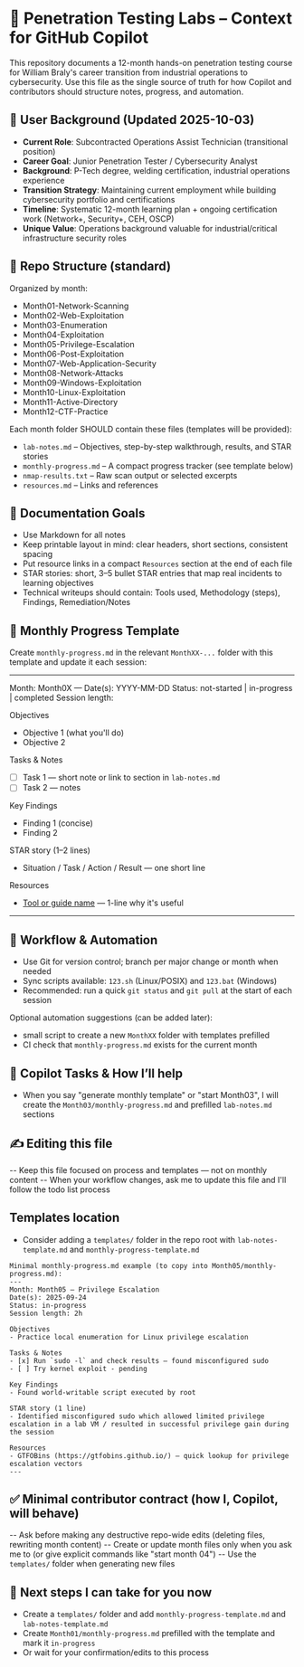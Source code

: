 # 🧠 Penetration Testing Labs – Context for GitHub Copilot

This repository documents a 12-month hands-on penetration testing course for William Braly's career transition from industrial operations to cybersecurity. Use this file as the single source of truth for how Copilot and contributors should structure notes, progress, and automation.

## 👤 User Background (Updated 2025-10-03)
- **Current Role**: Subcontracted Operations Assist Technician (transitional position)
- **Career Goal**: Junior Penetration Tester / Cybersecurity Analyst
- **Background**: P-Tech degree, welding certification, industrial operations experience
- **Transition Strategy**: Maintaining current employment while building cybersecurity portfolio and certifications
- **Timeline**: Systematic 12-month learning plan + ongoing certification work (Network+, Security+, CEH, OSCP)
- **Unique Value**: Operations background valuable for industrial/critical infrastructure security roles

## 📁 Repo Structure (standard)
Organized by month:
- Month01-Network-Scanning
- Month02-Web-Exploitation
- Month03-Enumeration
- Month04-Exploitation
- Month05-Privilege-Escalation
- Month06-Post-Exploitation
- Month07-Web-Application-Security
- Month08-Network-Attacks
- Month09-Windows-Exploitation
- Month10-Linux-Exploitation
- Month11-Active-Directory
- Month12-CTF-Practice

Each month folder SHOULD contain these files (templates will be provided):
- `lab-notes.md` – Objectives, step-by-step walkthrough, results, and STAR stories
- `monthly-progress.md` – A compact progress tracker (see template below)
- `nmap-results.txt` – Raw scan output or selected excerpts
- `resources.md` – Links and references

## 🧪 Documentation Goals
- Use Markdown for all notes
- Keep printable layout in mind: clear headers, short sections, consistent spacing
- Put resource links in a compact `Resources` section at the end of each file
- STAR stories: short, 3–5 bullet STAR entries that map real incidents to learning objectives
- Technical writeups should contain: Tools used, Methodology (steps), Findings, Remediation/Notes

## 🔁 Monthly Progress Template
Create `monthly-progress.md` in the relevant `MonthXX-...` folder with this template and update it each session:

---
Month: Month0X — <short title>
Date(s): YYYY-MM-DD
Status: not-started | in-progress | completed
Session length: <hours>

Objectives
- Objective 1 (what you'll do)
- Objective 2

Tasks & Notes
- [ ] Task 1 — short note or link to section in `lab-notes.md`
- [ ] Task 2 — notes

Key Findings
- Finding 1 (concise)
- Finding 2

STAR story (1–2 lines)
- Situation / Task / Action / Result — one short line

Resources
- [Tool or guide name](link) — 1-line why it's useful

---

## 🔄 Workflow & Automation
- Use Git for version control; branch per major change or month when needed
- Sync scripts available: `123.sh` (Linux/POSIX) and `123.bat` (Windows)
- Recommended: run a quick `git status` and `git pull` at the start of each session

Optional automation suggestions (can be added later):
- small script to create a new `MonthXX` folder with templates prefilled
- CI check that `monthly-progress.md` exists for the current month

## 🧠 Copilot Tasks & How I’ll help
- When you say "generate monthly template" or "start Month03", I will create the `Month03/monthly-progress.md` and prefilled `lab-notes.md` sections

## ✍️ Editing this file
-- Keep this file focused on process and templates — not on monthly content
-- When your workflow changes, ask me to update this file and I'll follow the todo list process

## Templates location
- Consider adding a `templates/` folder in the repo root with `lab-notes-template.md` and `monthly-progress-template.md`

```text
Minimal monthly-progress.md example (to copy into Month05/monthly-progress.md):
---
Month: Month05 — Privilege Escalation
Date(s): 2025-09-24
Status: in-progress
Session length: 2h

Objectives
- Practice local enumeration for Linux privilege escalation

Tasks & Notes
- [x] Run `sudo -l` and check results — found misconfigured sudo
- [ ] Try kernel exploit - pending

Key Findings
- Found world-writable script executed by root

STAR story (1 line)
- Identified misconfigured sudo which allowed limited privilege escalation in a lab VM / resulted in successful privilege gain during the session

Resources
- GTFOBins (https://gtfobins.github.io/) — quick lookup for privilege escalation vectors
---
```

## ✅ Minimal contributor contract (how I, Copilot, will behave)
-- Ask before making any destructive repo-wide edits (deleting files, rewriting month content)
-- Create or update month files only when you ask me to (or give explicit commands like "start month 04")
-- Use the `templates/` folder when generating new files

## 📌 Next steps I can take for you now
- Create a `templates/` folder and add `monthly-progress-template.md` and `lab-notes-template.md`
- Create `Month01/monthly-progress.md` prefilled with the template and mark it `in-progress`
- Or wait for your confirmation/edits to this process
